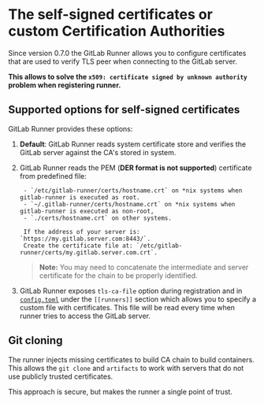 # The self-signed certificates or custom Certification Authorities

Since version 0.7.0 the GitLab Runner allows you to configure certificates that
are used to verify TLS peer when connecting to the GitLab server.

**This allows to solve the `x509: certificate signed by unknown authority` problem when registering runner.**

## Supported options for self-signed certificates

GitLab Runner provides these options:

1. **Default**: GitLab Runner reads system certificate store and verifies the GitLab server against the CA's stored in system.

1. GitLab Runner reads the PEM (**DER format is not supported**) certificate from predefined file:

        - `/etc/gitlab-runner/certs/hostname.crt` on *nix systems when gitlab-runner is executed as root.
        - `~/.gitlab-runner/certs/hostname.crt` on *nix systems when gitlab-runner is executed as non-root,
        - `./certs/hostname.crt` on other systems.

        If the address of your server is: `https://my.gitlab.server.com:8443/`.
        Create the certificate file at: `/etc/gitlab-runner/certs/my.gitlab.server.com.crt`.

    > **Note:** You may need to concatenate the intermediate and server certificate
    > for the chain to be properly identified.
1. GitLab Runner exposes `tls-ca-file` option during registration and in [`config.toml`](advanced-configuration.md)
   under the `[[runners]]` section which allows you to specify a custom file with certificates. This file will be read every time when runner tries to
   access the GitLab server.

## Git cloning

The runner injects missing certificates to build CA chain to build containers.
This allows the `git clone` and `artifacts` to work with servers that do not use publicly trusted certificates.

This approach is secure, but makes the runner a single point of trust.

